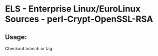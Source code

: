 # ELS - Enterprise Linux/EuroLinux Sources - perl-Crypt-OpenSSL-RSA 
## Usage:
  Checkout branch or tag.
